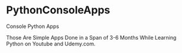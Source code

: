 # PythonConsoleApps
Console Python Apps 

Those Are Simple Apps Done in a Span of 3-6 Months While Learning Python on Youtube and Udemy.com.
